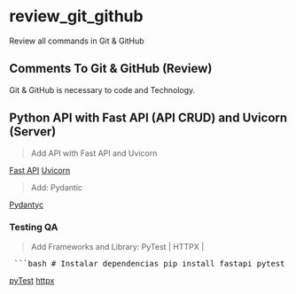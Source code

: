 # review_git_github
Review all commands in Git &amp; GitHub

## Comments To Git & GitHub (Review)
Git & GitHub is necessary to code and Technology.

## Python API with Fast API (API CRUD) and Uvicorn (Server)

> Add API with Fast API and Uvicorn 

[Fast API](https://fastapi.tiangolo.com/)
[Uvicorn](https://www.uvicorn.org/)

> Add: Pydantic

[Pydantyc](https://docs.pydantic.dev/latest/)


### Testing QA 

> Add Frameworks and Library: PyTest | HTTPX | 

<pre> ```bash # Instalar dependencias pip install fastapi pytest httpx # Ejecutar servidor local uvicorn main:app --reload # Ejecutar pruebas pytest test_main.py -v ``` </pre>

[pyTest](https://docs.pytest.org/en/stable/)
[httpx](https://www.python-httpx.org/)